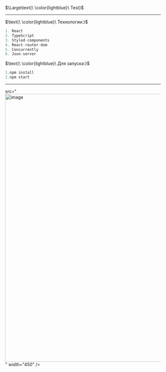 $\Large\text{\ \color{lightblue}\ Test}$
____


$\text{\ \color{lightblue}\   Технологии:\}$  

```java
1. React
2. TypeScript
3. Styled-components
4. React-router-dom
5. Concurrently
6. Json-server
```
$\text{\ \color{lightblue}\  Для запуска:\}$  
```javaScript
1.npm install
2.npm start
```

____


 src="<img width="864" alt="image" src="https://github.com/user-attachments/assets/5b6f547c-3356-4ef0-a3ef-8b147455a0c3" />
" width="450" />
